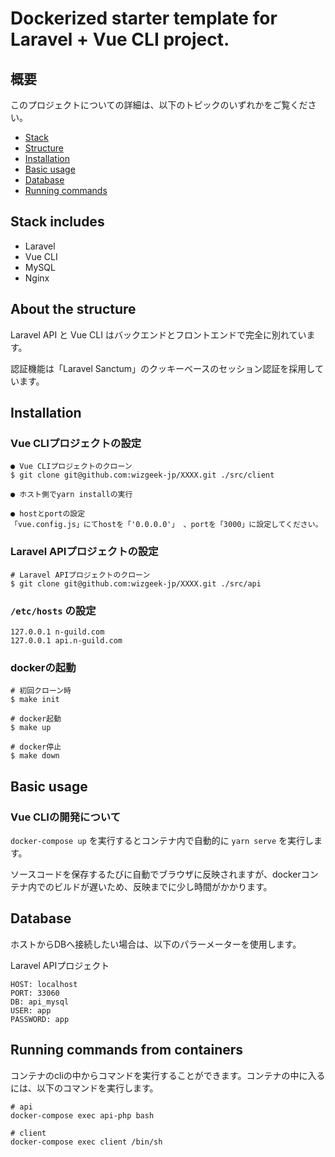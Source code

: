 # Dockerized starter template for Laravel + Vue CLI project.

## 概要

このプロジェクトについての詳細は、以下のトピックのいずれかをご覧ください。

* [Stack](#stack-includes)
* [Structure](#about-the-structure)
* [Installation](#installation)
* [Basic usage](#basic-usage)
* [Database](#database)
* [Running commands](#running-commands-from-containers)

## Stack includes
* Laravel
* Vue CLI
* MySQL
* Nginx

## About the structure
Laravel API と Vue CLI はバックエンドとフロントエンドで完全に別れています。 

認証機能は「Laravel Sanctum」のクッキーベースのセッション認証を採用しています。 

## Installation

### Vue CLIプロジェクトの設定
```
● Vue CLIプロジェクトのクローン  
$ git clone git@github.com:wizgeek-jp/XXXX.git ./src/client

● ホスト側でyarn installの実行

● hostとportの設定  
「vue.config.js」にてhostを「'0.0.0.0'」 、portを「3000」に設定してください。
```

### Laravel APIプロジェクトの設定
```
# Laravel APIプロジェクトのクローン
$ git clone git@github.com:wizgeek-jp/XXXX.git ./src/api
```

### `/etc/hosts` の設定

```
127.0.0.1 n-guild.com
127.0.0.1 api.n-guild.com
```

### dockerの起動
```
# 初回クローン時
$ make init

# docker起動
$ make up

# docker停止
$ make down
```
## Basic usage

### Vue CLIの開発について
`docker-compose up` を実行するとコンテナ内で自動的に `yarn serve` を実行します。 

ソースコードを保存するたびに自動でブラウザに反映されますが、dockerコンテナ内でのビルドが遅いため、反映までに少し時間がかかります。 

## Database

ホストからDBへ接続したい場合は、以下のパラーメーターを使用します。 

Laravel APIプロジェクト
```
HOST: localhost
PORT: 33060
DB: api_mysql
USER: app
PASSWORD: app
```

## Running commands from containers
コンテナのcliの中からコマンドを実行することができます。コンテナの中に入るには、以下のコマンドを実行します。
```
# api
docker-compose exec api-php bash

# client
docker-compose exec client /bin/sh
```
